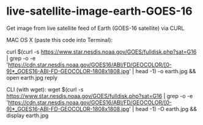 # live-satellite-image-earth-GOES-16
Get image from live satellite feed of Earth (GOES-16 satellite) via CURL

MAC OS X (paste this code into Terminal):

curl $(curl -s https://www.star.nesdis.noaa.gov/GOES/fulldisk.php?sat=G16 | grep -o -e 'https://cdn.star.nesdis.noaa.gov/GOES16/ABI/FD/GEOCOLOR/[0-9]*_GOES16-ABI-FD-GEOCOLOR-1808x1808.jpg' | head -1) -o earth.jpg && open earth.jpg
reply


CLI (with wget):
wget $(curl -s https://www.star.nesdis.noaa.gov/GOES/fulldisk.php?sat=G16 | grep -o -e 'https://cdn.star.nesdis.noaa.gov/GOES16/ABI/FD/GEOCOLOR/[0-9]*_GOES16-ABI-FD-GEOCOLOR-1808x1808.jpg' | head -1) -O earth.jpg && display earth.jpg
